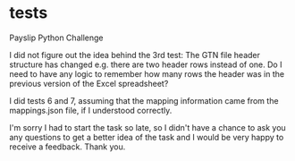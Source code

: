 # tests
Payslip Python Challenge 

I did not figure out the idea behind the 3rd test: The GTN file header structure has changed e.g. there are two header rows instead of one. 
Do I need to have any logic to remember how many rows the header was in the previous version of the Excel spreadsheet?

I did tests 6 and 7, assuming that the mapping information came from the mappings.json file, if I understood correctly.

I'm sorry I had to start the task so late, so I didn't have a chance to ask you any questions to get a better idea of the task and I would be very happy to receive a feedback. Thank you.
